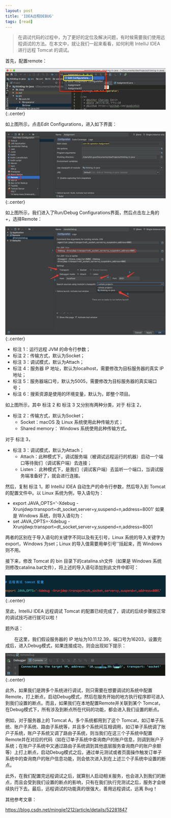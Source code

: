 ```yaml
---
layout: post
title: 'IDEA远程DEBUG'
tags: [read]
---
```


> 在调试代码的过程中，为了更好的定位及解决问题，有时候需要我们使用远程调试的方法。在本文中，就让我们一起来看看，如何利用 IntelliJ IDEA 进行远程 Tomcat 的调试。

首先，配置remote：

![1](../images/idea/1.png){:.center}

如上图所示，点击Edit Configurations，进入如下界面：

![2](../images/idea/2.png){:.center}

如上图所示，我们进入了Run/Debug Configurations界面，然后点击左上角的+，选择Remote：

![remote](../images/idea/3.png){:.center}

- 标注 1：运行远程 JVM 的命令行参数；
- 标注 2：传输方式，默认为Socket；
- 标注 3：调试模式，默认为Attach；
- 标注 4：服务器 IP 地址，默认为localhost，需要修改为目标服务器的真实 IP 地址；
- 标注 5：服务器端口号，默认为5005，需要修改为目标服务器的真实端口号；
- 标注 6：搜索资源是使用的环境变量，默认为<whole project>，即整个项目。

如上图所示，其中 标注 2 和 标注 3 又分别有两种分类，对于 标注 2，

- 标注 2：传输方式，默认为Socket； 
  - Socket：macOS 及 Linux 系统使用此种传输方式；
  - Shared memory： Windows 系统使用此种传输方式。

对于 标注 3，

- 标注 3：调试模式，默认为Attach； 
  - Attach：此种模式下，调试服务端（被调试远程运行的机器）启动一个端口等待我们（调试客户端）去连接；
  - Listen： 此种模式下，是我们（调试客户端）去监听一个端口，当调试服务端准备好了，就会进行连接。

然后，复制 标注 1，即 IntelliJ IDEA 自动生产的命令行参数，然后导入到 Tomcat 的配置文件中。以 Linux 系统为例，导入语句为：

- export JAVA_OPTS='-Xdebug -Xrunjdwp:transport=dt_socket,server=y,suspend=n,address=8001'
  如果是 Windows 系统，则导入语句为：
- set JAVA_OPTS=-Xdebug -Xrunjdwp:transport=dt_socket,server=y,suspend=n,address=8001

两者的区别在于导入语句的关键字不同以及有无引号，Linux 系统的导入关键字为export，Windows 为set；Linux 的导入值需要用单引号''括起来，而 Windows 则不用。

接下来，修改 Tomcat 的 bin 目录下的catalina.sh文件（如果是 Windows 系统则修改catalina.bat文件），将上述的导入语句添加到此文件中即可：

![cata](../images/idea/4.png){:.center}

至此，IntelliJ IDEA 远程调试 Tomcat 的配置已经完成了，调试的后续步骤按正常的调试技巧进行就可以啦！

题外话：

　　在这里，我们假设服务器的 IP 地址为10.11.12.39，端口号为16203，设置完成后，进入Debug模式，如果连接成功，则会出现如下提示：

![5](../images/idea/5.png){:.center}

此外，如果我们是跨多个系统进行调试，则只需要在想要调试的系统中配置Remote，打上断点，启动Debug模式，然后在服务开始的地方执行程序即可进入到我们设置的断点。而且，如果我们在本地配置Remote并关联到某个 Tomcat，在Debug模式下，所有涉及到断点所在代码的功能，都会进入我们设置的断点。

例如，对于服务器上的 Tomcat A，多个系统都用到了这个 Tomcat，如订单子系统、账户子系统、路由子系统等，并且多个系统间互相调用，如订单子系统调了账户子系统，账户子系统又调了路由子系统，则当我们在这三个子系统中配置Remote并在对应的代码（如在订单子系统中查询商户的账户信息，则调到账户子系统；在账户子系统中又通过路由子系统调到其他底层服务查询商户的账户余额等）上打上断点，启动Debug模式之后，通过单元测试或者页面操作触发订单子系统中的查询商户的账户信息功能，则会依次进入到在上述三个子系统中设置的断点。

此外，在我们配置完远程调试之后，就算别人启动相关服务，也会进入到我们的断点，而且会受到我们设置的断点的影响，只有在我们执行完测试之后，服务才会继续执行下去。最后，远程调试的功能真的很强大，善用远程调试，远离 Bug！

其他参考文章：

<https://blog.csdn.net/mingjie1212/article/details/52281847>